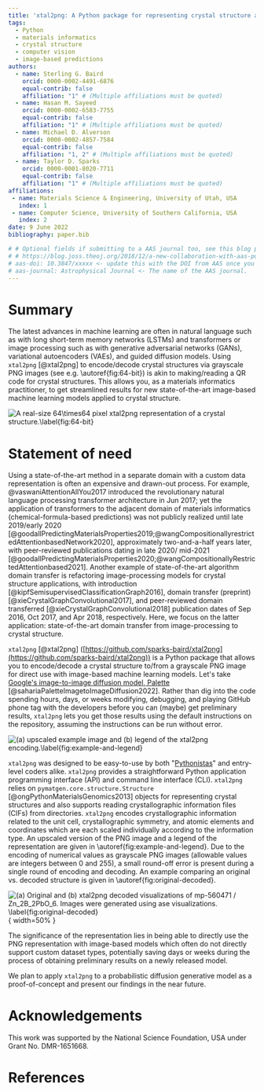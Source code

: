 ```yaml
---
title: 'xtal2png: A Python package for representing crystal structure as PNG files'
tags:
  - Python
  - materials informatics
  - crystal structure
  - computer vision
  - image-based predictions
authors:
  - name: Sterling G. Baird
    orcid: 0000-0002-4491-6876
    equal-contrib: false
    affiliation: "1" # (Multiple affiliations must be quoted)
  - name: Hasan M. Sayeed
    orcid: 0000-0002-6583-7755
    equal-contrib: false
    affiliation: "1" # (Multiple affiliations must be quoted)
  - name: Michael D. Alverson
    orcid: 0000-0002-4857-7584
    equal-contrib: false
    affiliation: "1, 2" # (Multiple affiliations must be quoted)
  - name: Taylor D. Sparks
    orcid: 0000-0001-8020-7711
    equal-contrib: false
    affiliation: "1" # (Multiple affiliations must be quoted)
affiliations:
 - name: Materials Science & Engineering, University of Utah, USA
   index: 1
 - name: Computer Science, University of Southern California, USA
   index: 2
date: 9 June 2022
bibliography: paper.bib

# # Optional fields if submitting to a AAS journal too, see this blog post:
# # https://blog.joss.theoj.org/2018/12/a-new-collaboration-with-aas-publishing
# aas-doi: 10.3847/xxxxx <- update this with the DOI from AAS once you know it.
# aas-journal: Astrophysical Journal <- The name of the AAS journal.
---
```


# Summary

The latest advances in machine learning are often in natural language such as with long
short-term memory networks (LSTMs) and transformers or image processing such as with
generative adversarial networks (GANs), variational autoencoders (VAEs), and guided
diffusion models. Using `xtal2png` [@xtal2png] to encode/decode crystal structures via grayscale PNG images (see
e.g. \autoref{fig:64-bit}) is akin to making/reading a QR code for crystal structures.
This allows you, as a materials informatics practitioner, to get streamlined results for
new state-of-the-art image-based machine learning models applied to crystal structure.

![A real-size $64\times64$ pixel `xtal2png` representation of a crystal structure.\label{fig:64-bit}](figures/Zn8B8Pb4O24,volume=623,uid=bc2d.png)

# Statement of need

Using a state-of-the-art method in a separate domain with a custom data representation
is often an expensive and drawn-out process. For example, @vaswaniAttentionAllYou2017
introduced the revolutionary natural language processing transformer architecture in Jun
2017; yet the application of transformers to the adjacent domain of materials
informatics (chemical-formula-based predictions) was not publicly realized until late
2019/early 2020
[@goodallPredictingMaterialsProperties2019;@wangCompositionallyrestrictedAttentionbasedNetwork2020],
approximately two-and-a-half years later, with peer-reviewed publications dating in late
2020/ mid-2021
[@goodallPredictingMaterialsProperties2020;@wangCompositionallyRestrictedAttentionbased2021].
Another example of state-of-the-art algorithm domain transfer is refactoring image-processing models for crystal structure applications, with
introduction [@kipfSemisupervisedClassificationGraph2016], domain transfer (preprint)
[@xieCrystalGraphConvolutional2017], and peer-reviewed domain transferred
[@xieCrystalGraphConvolutional2018] publication dates of Sep 2016, Oct 2017, and Apr
2018, respectively. Here, we focus on the latter application: state-of-the-art domain
transfer from image-processing to crystal structure.

`xtal2png` [@xtal2png]
([https://github.com/sparks-baird/xtal2png](https://github.com/sparks-baird/xtal2png))
is a Python package that allows you to encode/decode a crystal structure to/from a
grayscale PNG image for direct use with image-based machine learning models. Let's take
[Google's image-to-image diffusion model,
Palette](https://iterative-refinement.github.io/palette/)
[@sahariaPaletteImagetoImageDiffusion2022]. Rather than dig into the code spending
hours, days, or weeks modifying, debugging, and playing GitHub phone tag with the
developers before you can (maybe) get preliminary results, `xtal2png` lets you get those
results using the default instructions on the repository, assuming the instructions can
be run without error.

![(a) upscaled example image and (b) legend of the `xtal2png` encoding.\label{fig:example-and-legend}](figures/example-and-legend.png)

`xtal2png` was designed to be easy-to-use by both
"[Pythonistas](https://en.wiktionary.org/wiki/Pythonista)" and entry-level coders alike.
`xtal2png` provides a straightforward Python application programming interface (API) and
command line interface (CLI). `xtal2png` relies on `pymatgen.core.structure.Structure`
[@ongPythonMaterialsGenomics2013] objects for representing crystal structures and also
supports reading crystallographic information files (CIFs) from directories. `xtal2png`
encodes crystallographic information related to the unit cell, crystallographic
symmetry, and atomic elements and coordinates which are each scaled individually
according to the information type. An upscaled version of the PNG image and a legend of
the representation are given in \autoref{fig:example-and-legend}. Due to the encoding of
numerical values as grayscale PNG images (allowable values are integers between 0 and
255), a small round-off error is present during a single round of encoding and decoding.
An example comparing an original vs. decoded structure is given in
\autoref{fig:original-decoded}.

![(a) Original and (b) `xtal2png` decoded visualizations of
[`mp-560471`](https://materialsproject.org/materials/mp-560471/) / $Zn_2B_2PbO_6$. Images were generated using [ase visualizations](https://wiki.fysik.dtu.dk/ase/ase/visualize/visualize.html). \label{fig:original-decoded}](figures/original-decoded.png){ width=50% }

The significance of the representation lies in being able to directly use the PNG
representation with image-based models which often do not directly support custom
dataset types, potentially saving days or weeks during the process of obtaining
preliminary results on a newly released model.

We plan to apply `xtal2png` to a probabilistic diffusion generative model as a
proof-of-concept and present our findings in the near future.

<!-- ![Caption for example figure.\label{fig:example}](figure.png) -->

<!-- # Mathematics

Single dollars ($) are required for inline mathematics e.g. $f(x) = e^{\pi/x}$

Double dollars make self-standing equations:

$$\Theta(x) = \left\{\begin{array}{l}
0\textrm{ if } x < 0\cr
1\textrm{ else}
\end{array}\right.$$

You can also use plain \LaTeX for equations
\begin{equation}\label{eq:fourier}
\hat f(\omega) = \int_{-\infty}^{\infty} f(x) e^{i\omega x} dx
\end{equation}
and refer to \autoref{eq:fourier} from text. -->

<!--
# Citations
Citations to entries in paper.bib should be in
[rMarkdown](http://rmarkdown.rstudio.com/authoring_bibliographies_and_citations.html)
format.

If you want to cite a software repository URL (e.g. something on GitHub without a preferred
citation) then you can do it with the example BibTeX entry below for @fidgit.

For a quick reference, the following citation commands can be used:
- `@author:2001`  ->  "Author et al. (2001)"
- `[@author:2001]` -> "(Author et al., 2001)"
- `[@author1:2001; @author2:2001]` -> "(Author1 et al., 2001; Author2 et al., 2002)" -->

<!-- # Figures

Figures can be included like this:
![Caption for example figure.\label{fig:example}](figure.png)
and referenced from text using \autoref{fig:example}.

Figure sizes can be customized by adding an optional second parameter:
![Caption for example figure.](figure.png){ width=20% } -->

# Acknowledgements

This work was supported by the National Science Foundation, USA under Grant No. DMR-1651668.

# References

